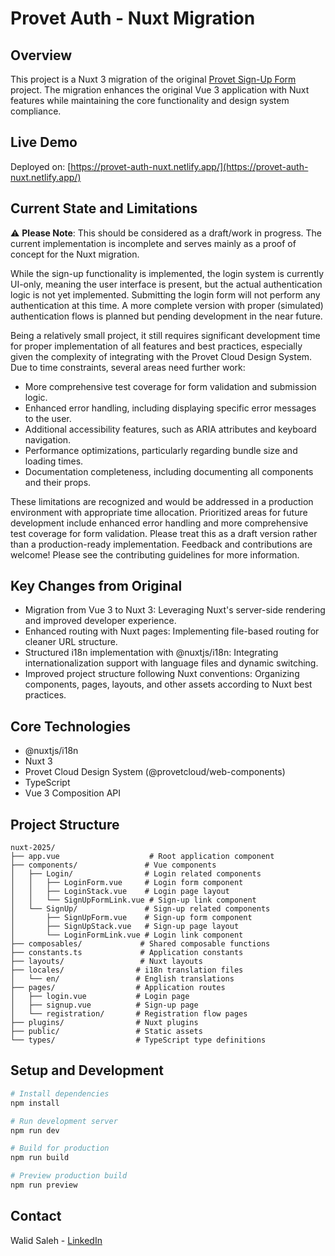 # Provet Auth - Nuxt Migration

## Overview

This project is a Nuxt 3 migration of the original [Provet Sign-Up Form](https://github.com/walidsaleh/provet-sign-up/tree/<hash_del_commit_antes_de_la_migracion>) project. The migration enhances the original Vue 3 application with Nuxt features while maintaining the core functionality and design system compliance.

## Live Demo

Deployed on: [https://provet-auth-nuxt.netlify.app/](https://provet-auth-nuxt.netlify.app/)

## Current State and Limitations

⚠️ **Please Note**: This should be considered as a draft/work in progress. The current implementation is incomplete and serves mainly as a proof of concept for the Nuxt migration.

While the sign-up functionality is implemented, the login system is currently UI-only, meaning the user interface is present, but the actual authentication logic is not yet implemented. Submitting the login form will not perform any authentication at this time. A more complete version with proper (simulated) authentication flows is planned but pending development in the near future.

Being a relatively small project, it still requires significant development time for proper implementation of all features and best practices, especially given the complexity of integrating with the Provet Cloud Design System. Due to time constraints, several areas need further work:

- More comprehensive test coverage for form validation and submission logic.
- Enhanced error handling, including displaying specific error messages to the user.
- Additional accessibility features, such as ARIA attributes and keyboard navigation.
- Performance optimizations, particularly regarding bundle size and loading times.
- Documentation completeness, including documenting all components and their props.

These limitations are recognized and would be addressed in a production environment with appropriate time allocation. Prioritized areas for future development include enhanced error handling and more comprehensive test coverage for form validation. Please treat this as a draft version rather than a production-ready implementation. Feedback and contributions are welcome! Please see the contributing guidelines for more information.

## Key Changes from Original

- Migration from Vue 3 to Nuxt 3: Leveraging Nuxt's server-side rendering and improved developer experience.
- Enhanced routing with Nuxt pages: Implementing file-based routing for cleaner URL structure.
- Structured i18n implementation with @nuxtjs/i18n: Integrating internationalization support with language files and dynamic switching.
- Improved project structure following Nuxt conventions: Organizing components, pages, layouts, and other assets according to Nuxt best practices.

## Core Technologies

- @nuxtjs/i18n
- Nuxt 3
- Provet Cloud Design System (@provetcloud/web-components)
- TypeScript
- Vue 3 Composition API

## Project Structure

```
nuxt-2025/
├── app.vue                    # Root application component
├── components/               # Vue components
│   ├── Login/                # Login related components
│   │   ├── LoginForm.vue     # Login form component
│   │   ├── LoginStack.vue    # Login page layout
│   │   └── SignUpFormLink.vue # Sign-up link component
│   └── SignUp/               # Sign-up related components
│       ├── SignUpForm.vue    # Sign-up form component
│       ├── SignUpStack.vue   # Sign-up page layout
│       └── LoginFormLink.vue # Login link component
├── composables/             # Shared composable functions
├── constants.ts             # Application constants
├── layouts/                 # Nuxt layouts
├── locales/                # i18n translation files
│   └── en/                 # English translations
├── pages/                  # Application routes
│   ├── login.vue           # Login page
│   ├── signup.vue          # Sign-up page
│   └── registration/       # Registration flow pages
├── plugins/                # Nuxt plugins
├── public/                 # Static assets
└── types/                  # TypeScript type definitions
```

## Setup and Development

```bash
# Install dependencies
npm install

# Run development server
npm run dev

# Build for production
npm run build

# Preview production build
npm run preview
```

## Contact

Walid Saleh - [LinkedIn](https://www.linkedin.com/in/walplanet)
